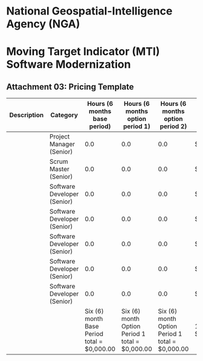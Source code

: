 # National Geospatial-Intelligence Agency (NGA)

# Moving Target Indicator (MTI) Software Modernization

## Attachment 03: Pricing Template

| Description | Category | Hours (6 months base period) | Hours (6 months option period 1) | Hours (6 months option period 2) | Rate Amount per Hour |
| --- | --- | --- | --- | --- | --- |
|   | Project Manager (Senior) | 0.0 | 0.0 | 0.0 | $0.00 |
|   | Scrum Master (Senior) | 0.0 | 0.0 | 0.0 | $0.00 |
|   | Software Developer (Senior) | 0.0 | 0.0 | 0.0 | $0.00 |
|   | Software Developer (Senior) | 0.0 | 0.0 | 0.0 | $0.00 |
|   | Software Developer (Senior) | 0.0 | 0.0 | 0.0 | $0.00 |
|   | Software Developer (Senior) | 0.0 | 0.0 | 0.0 | $0.00 |
|   | Software Developer (Senior) | 0.0 | 0.0 | 0.0 | $0.00 |
|   | | Six (6) month Base Period total = $0,000.00 | Six (6) month Option Period 1 total = $0,000.00 | Six (6) month Option Period 1 total = $0,000.00 | 1 year total = $0,000,000.00 |
